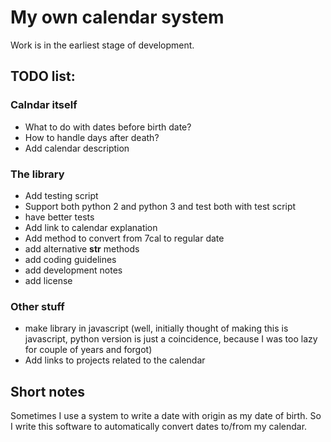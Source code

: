 # My own calendar system

Work is in the earliest stage of development.

## TODO list:
### Calndar itself
 * What to do with dates before birth date?
 * How to handle days after death?
 * Add calendar description
### The library
 * Add testing script
 * Support both python 2 and python 3 and test both with test script
 * have better tests
 * Add link to calendar explanation
 * Add method to convert from 7cal to regular date
 * add alternative __str__ methods
 * add coding guidelines
 * add development notes
 * add license

### Other stuff
 * make library in javascript (well, initially thought of making this is javascript, python version is just a coincidence, because I was too lazy for couple of years and forgot)
 * Add links to projects related to the calendar

## Short notes

Sometimes I use a system to write a date with origin as my date of birth.  So I write this software to automatically convert dates to/from my calendar.
